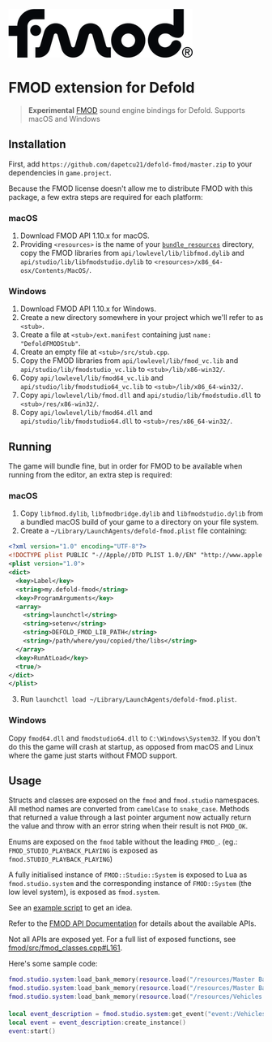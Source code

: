 ![fmod](./docs/fmod_logo.png)

# FMOD extension for Defold

> **Experimental** [FMOD] sound engine bindings for Defold. Supports macOS and Windows

## Installation

First, add `https://github.com/dapetcu21/defold-fmod/master.zip` to
your dependencies in `game.project`.

Because the FMOD license doesn't allow me to distribute FMOD with this package,
a few extra steps are required for each platform:

### macOS

1. Download FMOD API 1.10.x for macOS.
2. Providing `<resources>` is the name of your [`bundle_resources`][bundle_resources]
  directory, copy the FMOD libraries from `api/lowlevel/lib/libfmod.dylib` and
  `api/studio/lib/libfmodstudio.dylib` to `<resources>/x86_64-osx/Contents/MacOS/`.

### Windows

1. Download FMOD API 1.10.x for Windows.
2. Create a new directory somewhere in your project which we'll refer to as `<stub>`.
3. Create a file at `<stub>/ext.manifest` containing just `name: "DefoldFMODStub"`.
4. Create an empty file at `<stub>/src/stub.cpp`.
5. Copy the FMOD libraries from `api/lowlevel/lib/fmod_vc.lib` and
  `api/studio/lib/fmodstudio_vc.lib` to `<stub>/lib/x86-win32/`.
6. Copy `api/lowlevel/lib/fmod64_vc.lib` and `api/studio/lib/fmodstudio64_vc.lib`
  to `<stub>/lib/x86_64-win32/`.
7. Copy `api/lowlevel/lib/fmod.dll` and `api/studio/lib/fmodstudio.dll`
  to `<stub>/res/x86-win32/`.
8. Copy `api/lowlevel/lib/fmod64.dll` and `api/studio/lib/fmodstudio64.dll`
  to `<stub>/res/x86_64-win32/`.

## Running

The game will bundle fine, but in order for FMOD to be available when running
from the editor, an extra step is required:

### macOS

1. Copy `libfmod.dylib`, `libfmodbridge.dylib` and `libfmodstudio.dylib` from
  a bundled macOS build of your game to a directory on your file system.
2. Create a `~/Library/LaunchAgents/defold-fmod.plist` file containing:
```xml
<?xml version="1.0" encoding="UTF-8"?>
<!DOCTYPE plist PUBLIC "-//Apple//DTD PLIST 1.0//EN" "http://www.apple.com/DTDs/PropertyList-1.0.dtd">
<plist version="1.0">
<dict>
  <key>Label</key>
  <string>my.defold-fmod</string>
  <key>ProgramArguments</key>
  <array>
    <string>launchctl</string>
    <string>setenv</string>
    <string>DEFOLD_FMOD_LIB_PATH</string>
    <string>/path/where/you/copied/the/libs</string>
  </array>
  <key>RunAtLoad</key>
  <true/>
</dict>
</plist>
```
3. Run `launchctl load ~/Library/LaunchAgents/defold-fmod.plist`.

### Windows

Copy `fmod64.dll` and `fmodstudio64.dll` to `C:\Windows\System32`. If you don't
do this the game will crash at startup, as opposed from macOS and Linux where
the game just starts without FMOD support.

## Usage

Structs and classes are exposed on the `fmod` and `fmod.studio` namespaces. All
method names are converted from `camelCase` to `snake_case`. Methods that
returned a value through a last pointer argument now actually return the value and
throw with an error string when their result is not `FMOD_OK`.

Enums are exposed on the `fmod` table without the leading `FMOD_`. (eg.: `FMOD_STUDIO_PLAYBACK_PLAYING` is exposed as `fmod.STUDIO_PLAYBACK_PLAYING`)

A fully initialised instance of `FMOD::Studio::System` is exposed to Lua as `fmod.studio.system` and the corresponding instance of `FMOD::System` (the low level system), is exposed as `fmod.system`.

See an [example script][example] to get an idea.

Refer to the [FMOD API Documentation] for details about the available APIs.

Not all APIs are exposed yet. For a full list of exposed functions, see [fmod/src/fmod_classes.cpp#L161](fmod/src/fmod_classes.cpp#L161).

Here's some sample code:

```lua
fmod.studio.system:load_bank_memory(resource.load("/resources/Master Bank.bank"), fmod.STUDIO_LOAD_BANK_NORMAL)
fmod.studio.system:load_bank_memory(resource.load("/resources/Master Bank.strings.bank"), fmod.STUDIO_LOAD_BANK_NORMAL)
fmod.studio.system:load_bank_memory(resource.load("/resources/Vehicles.bank"), fmod.STUDIO_LOAD_BANK_NORMAL)

local event_description = fmod.studio.system:get_event("event:/Vehicles/Basic Engine")
local event = event_description:create_instance()
event:start()
```

[example]: ./main/main.script
[FMOD]: https://fmod.com
[FMOD API Documentation]: https://www.fmod.com/resources/documentation-api
[bundle_resources]: https://www.defold.com/manuals/project-settings/#_project
